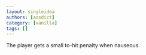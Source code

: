 ```yaml
---
layout: singleidea
authors: [aosdict]
category: [vanilla]
tags: []
---
```

The player gets a small to-hit penalty when nauseous.
